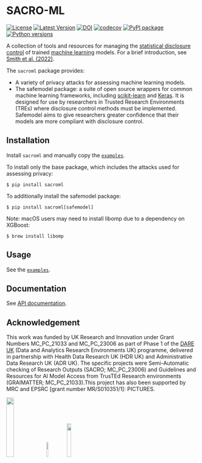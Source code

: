 # SACRO-ML

[![License](https://img.shields.io/badge/license-MIT-blue.svg?style=flat)](https://opensource.org/licenses/MIT)
[![Latest Version](https://img.shields.io/github/v/release/AI-SDC/SACRO-ML?style=flat)](https://github.com/AI-SDC/SACRO-ML/releases)
[![DOI](https://zenodo.org/badge/518801511.svg)](https://zenodo.org/badge/latestdoi/518801511)
[![codecov](https://codecov.io/gh/AI-SDC/SACRO-ML/branch/main/graph/badge.svg?token=AXX2XCXUNU)](https://codecov.io/gh/AI-SDC/SACRO-ML)
[![PyPI package](https://img.shields.io/pypi/v/sacroml.svg)](https://pypi.org/project/sacroml)
[![Python versions](https://img.shields.io/pypi/pyversions/sacroml.svg)](https://pypi.org/project/sacroml)

A collection of tools and resources for managing the [statistical disclosure control](https://en.wikipedia.org/wiki/Statistical_disclosure_control) of trained [machine learning](https://en.wikipedia.org/wiki/Machine_learning) models. For a brief introduction, see [Smith et al. (2022)](https://doi.org/10.48550/arXiv.2212.01233).

The `sacroml` package provides:
* A variety of privacy attacks for assessing machine learning models.
* The safemodel package: a suite of open source wrappers for common machine learning frameworks, including [scikit-learn](https://scikit-learn.org) and [Keras](https://keras.io). It is designed for use by researchers in Trusted Research Environments (TREs) where disclosure control methods must be implemented. Safemodel aims to give researchers greater confidence that their models are more compliant with disclosure control.

## Installation

Install `sacroml` and manually copy the [`examples`](examples/).

To install only the base package, which includes the attacks used for assessing privacy:

```
$ pip install sacroml
```

To additionally install the safemodel package:

```
$ pip install sacroml[safemodel]
```

Note: macOS users may need to install libomp due to a dependency on XGBoost:
```
$ brew install libomp
```

## Usage

See the [`examples`](examples/).

## Documentation

See [API documentation](https://ai-sdc.github.io/SACRO-ML/).

## Acknowledgement

This work was funded by UK Research and Innovation under Grant Numbers MC_PC_21033 and MC_PC_23006 as part of Phase 1 of the [DARE UK](https://dareuk.org.uk) (Data and Analytics Research Environments UK) programme, delivered in partnership with Health Data Research UK (HDR UK) and Administrative Data Research UK (ADR UK). The specific projects were Semi-Automatic checking of Research Outputs (SACRO; MC_PC_23006) and Guidelines and Resources for AI Model Access from TrusTEd Research environments (GRAIMATTER; MC_PC_21033).­This project has also been supported by MRC and EPSRC [grant number MR/S010351/1]: PICTURES.

<img src="docs/source/images/UK_Research_and_Innovation_logo.svg" width="20%" height="20%" padding=20/> <img src="docs/source/images/health-data-research-uk-hdr-uk-logo-vector.png" width="10%" height="10%" padding=20/> <img src="docs/source/images/logo_print.png" width="15%" height="15%" padding=20/>
